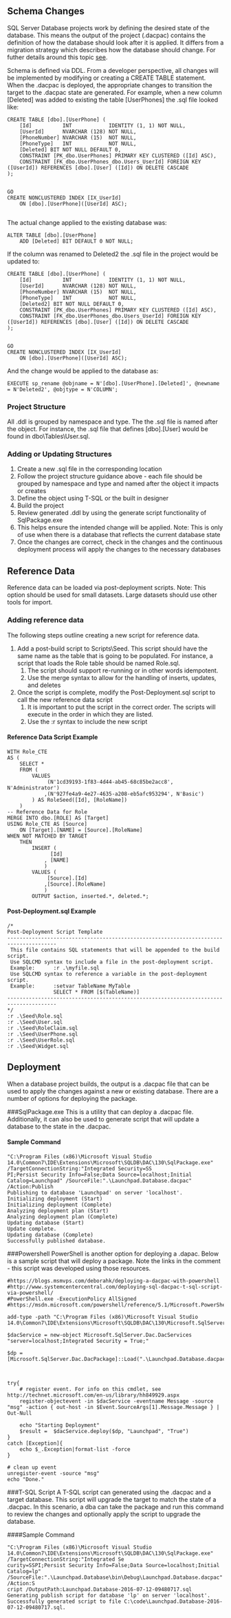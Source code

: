 ## Schema Changes
SQL Server Database projects work by defining the desired state of the database. This means the output of the project (.dacpac) contains the definition of how the database should look after it is applied. It differs from a migration strategy which describes how the database should change. For futher details around this topic [see](http://workingwithdevs.com/delivering-databases-migrations-vs-state/).

Schema is defined via DDL. From a developer perspective, all changes will be implemented by modifying or creating a CREATE TABLE statement. When the .dacpac is deployed, the appropriate changes to transition the target to the .dacpac state are generated. For example, when a new column [Deleted] was added to existing the table [UserPhones] the .sql file looked like:

```
CREATE TABLE [dbo].[UserPhone] (
    [Id]          INT            IDENTITY (1, 1) NOT NULL,
    [UserId]      NVARCHAR (128) NOT NULL,
    [PhoneNumber] NVARCHAR (15)  NOT NULL,
    [PhoneType]   INT            NOT NULL,
    [Deleted] BIT NOT NULL DEFAULT 0, 
    CONSTRAINT [PK_dbo.UserPhones] PRIMARY KEY CLUSTERED ([Id] ASC),
    CONSTRAINT [FK_dbo.UserPhones_dbo.Users_UserId] FOREIGN KEY ([UserId]) REFERENCES [dbo].[User] ([Id]) ON DELETE CASCADE
);


GO
CREATE NONCLUSTERED INDEX [IX_UserId]
    ON [dbo].[UserPhone]([UserId] ASC);


```

The actual change applied to the existing database was:

```
ALTER TABLE [dbo].[UserPhone]
    ADD [Deleted] BIT DEFAULT 0 NOT NULL;
```

If the column was renamed to Deleted2 the .sql file in the project would be updated to:

```
CREATE TABLE [dbo].[UserPhone] (
    [Id]          INT            IDENTITY (1, 1) NOT NULL,
    [UserId]      NVARCHAR (128) NOT NULL,
    [PhoneNumber] NVARCHAR (15)  NOT NULL,
    [PhoneType]   INT            NOT NULL,
    [Deleted2] BIT NOT NULL DEFAULT 0, 
    CONSTRAINT [PK_dbo.UserPhones] PRIMARY KEY CLUSTERED ([Id] ASC),
    CONSTRAINT [FK_dbo.UserPhones_dbo.Users_UserId] FOREIGN KEY ([UserId]) REFERENCES [dbo].[User] ([Id]) ON DELETE CASCADE
);


GO
CREATE NONCLUSTERED INDEX [IX_UserId]
    ON [dbo].[UserPhone]([UserId] ASC);
```

And the change would be applied to the database as:
```
EXECUTE sp_rename @objname = N'[dbo].[UserPhone].[Deleted]', @newname = N'Deleted2', @objtype = N'COLUMN';
```

### Project Structure
All .ddl is grouped by namespace and type. The the .sql file is named after the object. For instance, the .sql file that defines [dbo].[User] would be found in dbo\Tables\User.sql.

### Adding or Updating Structures
1. Create a new .sql file in the corresponding location
  1. Follow the project structure guidance above - each file should be grouped by namespace and type and named after the object it impacts or creates
2. Define the object using T-SQL or the built in designer
3. Build the project
4. Review generated .ddl by using the generate script functionality of SqlPackage.exe
  1. This helps ensure the intended change will be applied. Note: This is only of use when there is a database that reflects the current database state
5. Once the changes are correct, check in the changes and the continuous deployment process will apply the changes to the necessary databases


## Reference Data
Reference data can be loaded via post-deployment scripts. Note: This option should be used for small datasets. 
Large datasets should use other tools for import.

### Adding reference data
The following steps outline creating a new script for reference data.

1. Add a post-build script to Scripts\Seed. This script should have the same name as the table that is going to be populated. For instance,
a script that loads the Role table should be named Role.sql.
    1. The script should support re-running or in other words idempotent. 
    2. Use the merge syntax to allow for the handling of inserts, updates, and deletes
2. Once the script is complete, modify the Post-Deployment.sql script to call the new reference data script
    1. It is important to put the script in the correct order. The scripts will execute in the order in which they are listed.
    2. Use the :r syntax to include the new script
    
#### Reference Data Script Example
````
WITH Role_CTE 
AS (
	SELECT *
	FROM (
		VALUES 
			 (N'1cd39193-1f83-4d44-ab45-68c85be2acc8', N'Administrator')
			,(N'927fe4a9-4e27-4635-a208-eb5afc953294', N'Basic')			 
		) AS RoleSeed([Id], [RoleName])
	)
-- Reference Data for Role 
MERGE INTO dbo.[ROLE] AS [Target]
USING Role_CTE AS [Source]
	ON [Target].[NAME] = [Source].[RoleName]
WHEN NOT MATCHED BY TARGET
	THEN
		INSERT (
			  [Id]
			, [NAME]
			)
		VALUES (
			 [Source].[Id]
			,[Source].[RoleName]
			)
		OUTPUT $action, inserted.*, deleted.*;

````

#### Post-Deployment.sql Example
```
/*
Post-Deployment Script Template							
--------------------------------------------------------------------------------------
 This file contains SQL statements that will be appended to the build script.		
 Use SQLCMD syntax to include a file in the post-deployment script.			
 Example:      :r .\myfile.sql								
 Use SQLCMD syntax to reference a variable in the post-deployment script.		
 Example:      :setvar TableName MyTable							
               SELECT * FROM [$(TableName)]					
--------------------------------------------------------------------------------------
*/
:r .\Seed\Role.sql
:r .\Seed\User.sql
:r .\Seed\RoleClaim.sql
:r .\Seed\UserPhone.sql
:r .\Seed\UserRole.sql
:r .\Seed\Widget.sql

```


## Deployment
When a database project builds, the output is a .dacpac file that can be used to apply the changes against a new or existing database. There are a number of options for deploying the package. 

###SqlPackage.exe 
This is a utility that can deploy a .dacpac file. Additionally, it can also be used to generate script that will update a database to the state in the .dacpac.

#### Sample Command
```
"C:\Program Files (x86)\Microsoft Visual Studio 14.0\Common7\IDE\Extensions\Microsoft\SQLDB\DAC\130\SqlPackage.exe" /TargetConnectionString:"Integrated Security=SS
PI;Persist Security Info=False;Data Source=localhost;Initial Catalog=Launchpad" /SourceFile:".\Launchpad.Database.dacpac" /Action:Publish
Publishing to database 'Launchpad' on server 'localhost'.
Initializing deployment (Start)
Initializing deployment (Complete)
Analyzing deployment plan (Start)
Analyzing deployment plan (Complete)
Updating database (Start)
Update complete.
Updating database (Complete)
Successfully published database.
```

###Powershell
PowerShell is another option for deploying a .dapac. Below is a sample script that will deploy a package. Note the links in the comment - this script was developed using those resources.

```
#https://blogs.msmvps.com/deborahk/deploying-a-dacpac-with-powershell
#http://www.systemcentercentral.com/deploying-sql-dacpac-t-sql-script-via-powershell/
#PowerShell.exe -ExecutionPolicy AllSigned
#https://msdn.microsoft.com/powershell/reference/5.1/Microsoft.PowerShell.Core/about/about_Execution_Policies

add-type -path "C:\Program Files (x86)\Microsoft Visual Studio 14.0\Common7\IDE\Extensions\Microsoft\SQLDB\DAC\130\Microsoft.SqlServer.Dac.dll"

$dacService = new-object Microsoft.SqlServer.Dac.DacServices "server=localhost;Integrated Security = True;"

$dp = [Microsoft.SqlServer.Dac.DacPackage]::Load(".\Launchpad.Database.dacpac")



try{
    # register event. For info on this cmdlet, see http://technet.microsoft.com/en-us/library/hh849929.aspx 
    register-objectevent -in $dacService -eventname Message -source "msg" -action { out-host -in $Event.SourceArgs[1].Message.Message } | Out-Null
 
    echo "Starting Deployment"
    $result =  $dacService.deploy($dp, "Launchpad", "True")     
}
catch [Exception]{
    echo $_.Exception|format-list -force
}

# clean up event 
unregister-event -source "msg" 
echo "Done."
```

###T-SQL Script
A T-SQL script can generated using the .dacpac and a target database. This script will upgrade the target to match the state of a .dacpac. In this scenario, a dba can take the package and run this command to review the changes and optionally apply the script to upgrade the database.

####Sample Command
```
"C:\Program Files (x86)\Microsoft Visual Studio 14.0\Common7\IDE\Extensions\Microsoft\SQLDB\DAC\130\SqlPackage.exe" /TargetConnectionString:"Integrated Se
curity=SSPI;Persist Security Info=False;Data Source=localhost;Initial Catalog=lp" /SourceFile:".\Launchpad.Database\bin\Debug\Launchpad.Database.dacpac" /Action:S
cript /OutputPath:Launchpad.Database-2016-07-12-09480717.sql
Generating publish script for database 'lp' on server 'localhost'.
Successfully generated script to file C:\code\Launchpad.Database-2016-07-12-09480717.sql.
```
